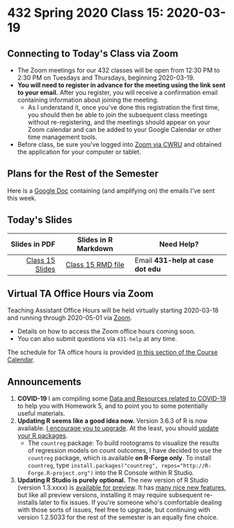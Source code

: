 # 432 Spring 2020 Class 15: 2020-03-19

## Connecting to Today's Class via Zoom

- The Zoom meetings for our 432 classes will be open from 12:30 PM to 2:30 PM on Tuesdays and Thursdays, beginning 2020-03-19. 
- **You will need to register in advance for the meeting using the link sent to your email.** After you register, you will receive a confirmation email containing information about joining the meeting. 
    - As I understand it, once you've done this registration the first time, you should then be able to join the subsequent class meetings without re-registering, and the meetings should appear on your Zoom calendar and can be added to your Google Calendar or other time management tools.
- Before class, be sure you've logged into [Zoom via CWRU](https://case.edu/utech/help/knowledge-base/zoom/zoom-information) and obtained the application for your computer or tablet.

## Plans for the Rest of the Semester

Here is a [Google Doc](http://bit.ly/432-next-steps) containing (and amplifying on) the emails I've sent this week.

## Today's Slides

Slides in PDF | Slides in R Markdown | Need Help?
------------: | :------------------: | ---------------------------
[Class 15 Slides](https://github.com/THOMASELOVE/2020-432/blob/master/classes/class15/432_2020_slides15.pdf) | [Class 15 RMD file](https://github.com/THOMASELOVE/2020-432/blob/master/classes/class15/432_2020_slides15.Rmd) | Email **431-help at case dot edu**

## Virtual TA Office Hours via Zoom

Teaching Assistant Office Hours will be held virtually starting 2020-03-18 and running through 2020-05-01 via [Zoom](https://case.edu/utech/help/knowledge-base/zoom/zoom-information).

- Details on how to access the Zoom office hours coming soon.
- You can also submit questions via `431-help` at any time.

The schedule for TA office hours is provided [in this section of the Course Calendar](https://github.com/THOMASELOVE/2020-432/blob/master/calendar.md#ta-office-hours).

## Announcements

1. **COVID-19** I am compiling some [Data and Resources related to COVID-19](https://github.com/THOMASELOVE/2020-432/blob/master/covid19resources.md) to help you with Homework 5, and to point you to some potentially useful materials.
2. **Updating R seems like a good idea now.** Version 3.6.3 of R is now available. [I encourage you to upgrade](https://github.com/THOMASELOVE/2020-432/blob/master/software.md). At the least, you should [update your R packages](https://github.com/THOMASELOVE/2020-432/blob/master/software.md).
    - The `countreg` package: To build rootograms to visualize the results of regression models on count outcomes, I have decided to use the `countreg` package, which is available **on R-Forge only**. To install `countreg`, type `install.packages("countreg", repos="http://R-Forge.R-project.org")` into the R Console within R Studio.
3. **Updating R Studio is purely optional.** The new version of R Studio (version 1.3.xxxx) is [available for preview](https://rstudio.com/products/rstudio/download/preview/). It has [many nice new features](https://rstudio.com/products/rstudio/download/preview-release-notes/), but like all preview versions, installing it may require subsequent re-installs later to fix issues. If you're someone who's comfortable dealing with those sorts of issues, feel free to upgrade, but continuing with version 1.2.5033 for the rest of the semester is an equally fine choice.



